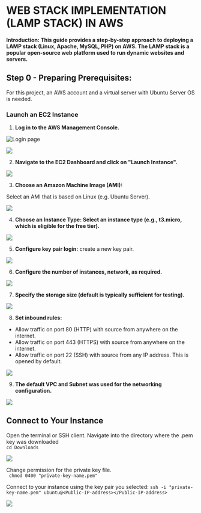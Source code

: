 # **WEB STACK IMPLEMENTATION (LAMP STACK) IN AWS**

**Introduction:
This guide provides a step-by-step approach to deploying a LAMP stack (Linux, Apache, MySQL, PHP) on AWS. The LAMP stack is a popular open-source web platform used to run dynamic websites and servers.**   


## **Step 0 - Preparing Prerequisites:**   

For this project, an AWS account and a virtual server with Ubuntu Server OS is needed.   



### **Launch an EC2 Instance**  
1. **Log in to the AWS Management Console.**   

![Login page](./images/Screenshot%202024-05-22%20171732.png)

![](./images/Screenshot%202024-05-22%20180009.png)   


2. **Navigate to the EC2 Dashboard and click on "Launch Instance".**   

![](./images/Screenshot%202024-05-22%20180548.png)   



3. **Choose an Amazon Machine Image (AMI):**    


 Select an AMI that is based on Linux (e.g. Ubuntu Server).   

![](./images/Screenshot%202024-05-22%20182017.png)   


4. **Choose an Instance Type:
 Select an instance type (e.g., t3.micro, which is eligible for the free tier).**   

![](./images/Screenshot%202024-05-22%20182725.png)   


5. **Configure key pair login:**
create a new key pair.   

![](./images/Screenshot%202024-05-22%20183805.png)   


6. **Configure the number of instances, network, as required.**   

![](./images/Screenshot%202024-05-22%20185906.png)   



7. **Specify the storage size (default is typically sufficient for testing).**   

![](./images/Screenshot%202024-05-22%20185801.png)   


8. **Set inbound rules:**
- Allow traffic on port 80 (HTTP) with source from anywhere on the internet.
- Allow traffic on port 443 (HTTPS) with source from anywhere on the internet.
- Allow traffic on port 22 (SSH) with source from any IP address. This is opened by default.   

![](./images/Screenshot%202024-05-22%20191732.png)   


9. **The default VPC and Subnet was used for the networking configuration.**   

![](./images/Screenshot%202024-05-22%20192314.png)   

   
## **Connect to Your Instance**
Open the terminal or SSH client.
Navigate into the directory where the .pem key was downloaded   
``` cd Downloads ```      

![](./images/Screenshot%202024-05-22%20231244.png)
    
Change permission for the private key file.   
    ``` chmod 0400 "private-key-name.pem"```

Connect to your instance using the key pair you selected:
``` ssh -i "private-key-name.pem" ubuntu@<Public-IP-address></Public-IP-address> ```      

![](./images/Screenshot%202024-05-22%20233612.png)

